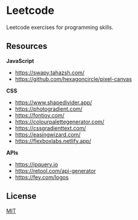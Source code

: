 # Leetcode

Leetcode exercises for programming skills.

## Resources

**JavaScript**
- https://swapy.tahazsh.com/
- https://github.com/hexagoncircle/pixel-canvas

**CSS**

- https://www.shapedivider.app/
- https://photogradient.com/
- https://fontjoy.com/
- https://colourpalettegenerator.com/
- https://cssgradienttext.com/
- https://easingwizard.com/
- https://flexboxlabs.netlify.app/

**APIs**
- https://ipquery.io
- https://retool.com/api-generator
- https://fey.com/logos

## License

[MIT](./LICENSE)
